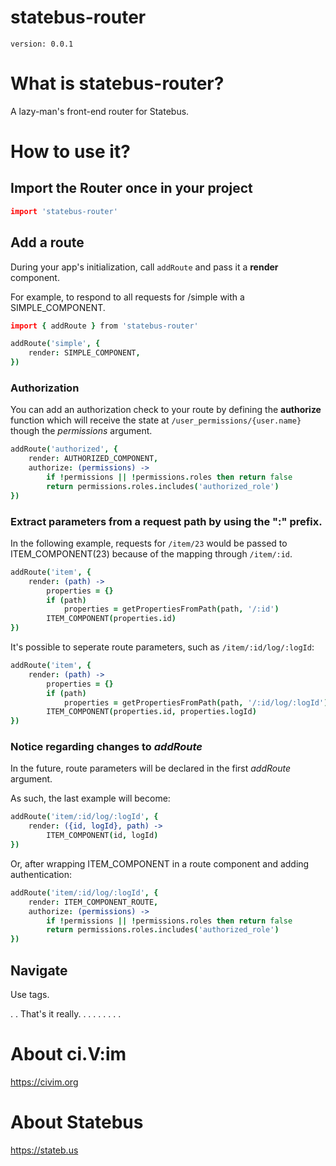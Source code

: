 # statebus-router
`version: 0.0.1`

# What is statebus-router?
A lazy-man's front-end router for Statebus. 

# How to use it?

## Import the Router once in your project
```coffee
import 'statebus-router'
```

## Add a route 
During your app's initialization, call `addRoute` and pass it a **render** component.

For example, to respond to all requests for /simple with a SIMPLE_COMPONENT.

```coffee
import { addRoute } from 'statebus-router'

addRoute('simple', {
    render: SIMPLE_COMPONENT,
}) 
```

### Authorization
You can add an authorization check to your route by defining the **authorize** function which will receive the state at `/user_permissions/{user.name}` though the _permissions_ argument.

```coffee
addRoute('authorized', {
    render: AUTHORIZED_COMPONENT,
    authorize: (permissions) ->
        if !permissions || !permissions.roles then return false
        return permissions.roles.includes('authorized_role')
})
```

### Extract parameters from a request path by using the ":" prefix.

In the following example, requests for `/item/23` would be passed to ITEM_COMPONENT(23) because of the mapping through `/item/:id`.

```coffee
addRoute('item', {
    render: (path) ->
        properties = {}
        if (path)
            properties = getPropertiesFromPath(path, '/:id')
        ITEM_COMPONENT(properties.id)
})
```

It's possible to seperate route parameters, such as  `/item/:id/log/:logId`:

```coffee
addRoute('item', {
    render: (path) ->
        properties = {}
        if (path)
            properties = getPropertiesFromPath(path, '/:id/log/:logId')
        ITEM_COMPONENT(properties.id, properties.logId)
})
```


### Notice regarding changes to _addRoute_ 
In the future, route parameters will be declared in the first _addRoute_ argument. 

As such, the last example will become:

```coffee
addRoute('item/:id/log/:logId', {
    render: ({id, logId}, path) ->
        ITEM_COMPONENT(id, logId)
})
```

Or, after wrapping ITEM_COMPONENT in a route component and adding authentication:

```coffee
addRoute('item/:id/log/:logId', {
    render: ITEM_COMPONENT_ROUTE,
    authorize: (permissions) ->
        if !permissions || !permissions.roles then return false
        return permissions.roles.includes('authorized_role')
})
```

## Navigate
Use <a> tags.

.
.
That's it really.
.
.
.
.
.
.
.
.


# About ci.V:im
https://civim.org

# About Statebus
https://stateb.us
